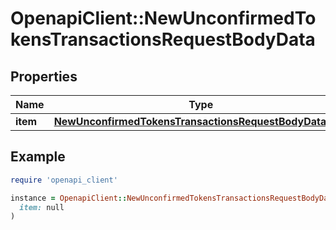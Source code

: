 # OpenapiClient::NewUnconfirmedTokensTransactionsRequestBodyData

## Properties

| Name | Type | Description | Notes |
| ---- | ---- | ----------- | ----- |
| **item** | [**NewUnconfirmedTokensTransactionsRequestBodyDataItem**](NewUnconfirmedTokensTransactionsRequestBodyDataItem.md) |  |  |

## Example

```ruby
require 'openapi_client'

instance = OpenapiClient::NewUnconfirmedTokensTransactionsRequestBodyData.new(
  item: null
)
```

